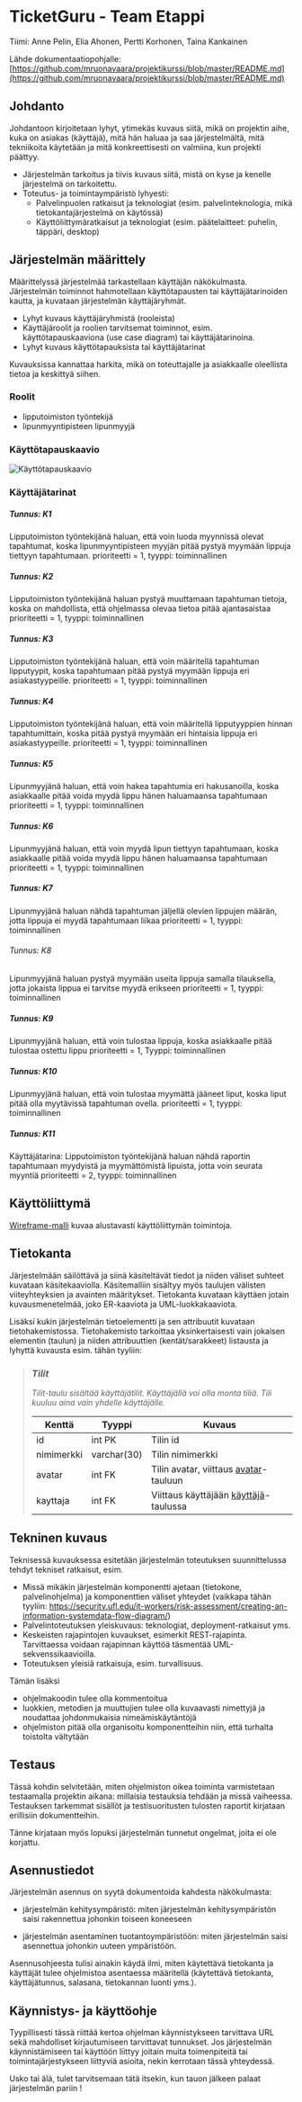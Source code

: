 # TicketGuru - Team Etappi

Tiimi: Anne Pelin, Elia Ahonen, Pertti Korhonen, Taina Kankainen

Lähde dokumentaatiopohjalle: [https://github.com/mruonavaara/projektikurssi/blob/master/README.md](https://github.com/mruonavaara/projektikurssi/blob/master/README.md)

## Johdanto

Johdantoon kirjoitetaan lyhyt, ytimekäs kuvaus siitä, mikä on projektin aihe,
kuka on asiakas (käyttäjä), mitä hän haluaa ja saa järjestelmältä, mitä
tekniikoita käytetään ja mitä konkreettisesti on valmiina, kun projekti päättyy.

-   Järjestelmän tarkoitus ja tiivis kuvaus siitä, mistä on kyse ja kenelle järjestelmä on tarkoitettu.
-   Toteutus- ja toimintaympäristö lyhyesti:  
    -   Palvelinpuolen ratkaisut ja teknologiat (esim. palvelinteknologia, mikä tietokantajärjestelmä on käytössä)
    -   Käyttöliittymäratkaisut ja teknologiat (esim. päätelaitteet: puhelin,
    täppäri, desktop)

## Järjestelmän määrittely

Määrittelyssä järjestelmää tarkastellaan käyttäjän näkökulmasta. Järjestelmän
toiminnot hahmotellaan käyttötapausten tai käyttäjätarinoiden kautta, ja kuvataan järjestelmän
käyttäjäryhmät.

-   Lyhyt kuvaus käyttäjäryhmistä (rooleista)
-   Käyttäjäroolit ja roolien tarvitsemat toiminnot, esim. käyttötapauskaaviona
    (use case diagram) tai käyttäjätarinoina.
-   Lyhyt kuvaus käyttötapauksista tai käyttäjätarinat

Kuvauksissa kannattaa harkita, mikä on toteuttajalle ja asiakkaalle oleellista
tietoa ja keskittyä siihen.
### Roolit
- lipputoimiston työntekijä
- lipunmyyntipisteen lipunmyyjä

### Käyttötapauskaavio

![Käyttötapauskaavio](https://user-images.githubusercontent.com/26714675/189474583-b87517c1-8dac-44b6-a1ca-30b5f6401ed8.jpg)

### Käyttäjätarinat
##### Tunnus: K1
Lipputoimiston työntekijänä haluan, että voin luoda myynnissä olevat tapahtumat,
koska lipunmyyntipisteen myyjän pitää pystyä myymään lippuja tiettyyn tapahtumaan.
prioriteetti = 1, tyyppi: toiminnallinen
##### Tunnus: K2
Lipputoimiston työntekijänä haluan pystyä muuttamaan tapahtuman tietoja, koska on mahdollista, että ohjelmassa olevaa tietoa pitää ajantasaistaa
prioriteetti = 1, tyyppi: toiminnallinen
##### Tunnus: K3 
Lipputoimiston työntekijänä haluan, että voin määritellä tapahtuman lipputyypit, 
koska tapahtumaan pitää pystyä myymään lippuja eri asiakastyypeille.
prioriteetti = 1, tyyppi: toiminnallinen
##### Tunnus: K4 
Lipputoimiston työntekijänä haluan, että voin määritellä lipputyyppien hinnan tapahtumittain, 
koska pitää pystyä myymään eri hintaisia lippuja eri asiakastyypeille.
prioriteetti = 1, tyyppi: toiminnallinen
##### Tunnus: K5
Lipunmyyjänä haluan, että voin hakea tapahtumia eri hakusanoilla, koska asiakkaalle pitää voida myydä lippu hänen haluamaansa tapahtumaan
prioriteetti = 1, tyyppi: toiminnallinen
##### Tunnus: K6
Lipunmyyjänä haluan, että voin myydä lipun tiettyyn tapahtumaan, koska asiakkaalle pitää voida myydä lippu hänen haluamaansa tapahtumaan
prioriteetti = 1, tyyppi: toiminnallinen
##### Tunnus: K7
Lipunmyyjänä haluan nähdä tapahtuman jäljellä olevien lippujen määrän, jotta lippuja ei myydä tapahtumaan liikaa
prioriteetti = 1, tyyppi: toiminnallinen
###### Tunnus: K8
Lipunmyyjänä haluan pystyä myymään useita lippuja samalla tilauksella, jotta jokaista lippua ei tarvitse myydä erikseen
prioriteetti = 1, tyyppi: toiminnallinen
##### Tunnus: K9
Lipunmyyjänä haluan, että voin tulostaa lippuja, koska asiakkaalle pitää tulostaa ostettu lippu 
prioriteetti = 1, Tyyppi: toiminnallinen
##### Tunnus: K10
Lipunmyyjänä haluan, että voin tulostaa myymättä jääneet liput, koska liput pitää olla myytävissä tapahtuman ovella.
prioriteetti = 1, tyyppi: toiminnallinen
##### Tunnus: K11
Käyttäjätarina:
Lipputoimiston työntekijänä haluan nähdä raportin tapahtumaan myydyistä ja myymättömistä lipuista, jotta voin seurata myyntiä
prioriteetti = 2, tyyppi: toiminnallinen


## Käyttöliittymä

[Wireframe-malli](https://github.com/tkankainen/etappi-ticketguru/blob/development/Kuvat/TicketGuru%20UI.pdf) kuvaa alustavasti käyttöliittymän toimintoja.

## Tietokanta

Järjestelmään säilöttävä ja siinä käsiteltävät tiedot ja niiden väliset suhteet
kuvataan käsitekaaviolla. Käsitemalliin sisältyy myös taulujen välisten viiteyhteyksien ja avainten
määritykset. Tietokanta kuvataan käyttäen jotain kuvausmenetelmää, joko ER-kaaviota ja UML-luokkakaaviota.

Lisäksi kukin järjestelmän tietoelementti ja sen attribuutit kuvataan
tietohakemistossa. Tietohakemisto tarkoittaa yksinkertaisesti vain jokaisen elementin (taulun) ja niiden
attribuuttien (kentät/sarakkeet) listausta ja lyhyttä kuvausta esim. tähän tyyliin:

> ### _Tilit_
> _Tilit-taulu sisältää käyttäjätilit. Käyttäjällä voi olla monta tiliä. Tili kuuluu aina vain yhdelle käyttäjälle._
>
> Kenttä | Tyyppi | Kuvaus
> ------ | ------ | ------
> id | int PK | Tilin id
> nimimerkki | varchar(30) |  Tilin nimimerkki
> avatar | int FK | Tilin avatar, viittaus [avatar](#Avatar)-tauluun
> kayttaja | int FK | Viittaus käyttäjään [käyttäjä](#Kayttaja)-taulussa

## Tekninen kuvaus

Teknisessä kuvauksessa esitetään järjestelmän toteutuksen suunnittelussa tehdyt tekniset
ratkaisut, esim.

-   Missä mikäkin järjestelmän komponentti ajetaan (tietokone, palvelinohjelma)
    ja komponenttien väliset yhteydet (vaikkapa tähän tyyliin:
    https://security.ufl.edu/it-workers/risk-assessment/creating-an-information-systemdata-flow-diagram/)
-   Palvelintoteutuksen yleiskuvaus: teknologiat, deployment-ratkaisut yms.
-   Keskeisten rajapintojen kuvaukset, esimerkit REST-rajapinta. Tarvittaessa voidaan rajapinnan käyttöä täsmentää
    UML-sekvenssikaavioilla.
-   Toteutuksen yleisiä ratkaisuja, esim. turvallisuus.

Tämän lisäksi

-   ohjelmakoodin tulee olla kommentoitua
-   luokkien, metodien ja muuttujien tulee olla kuvaavasti nimettyjä ja noudattaa
    johdonmukaisia nimeämiskäytäntöjä
-   ohjelmiston pitää olla organisoitu komponentteihin niin, että turhalta toistolta
    vältytään

## Testaus

Tässä kohdin selvitetään, miten ohjelmiston oikea toiminta varmistetaan
testaamalla projektin aikana: millaisia testauksia tehdään ja missä vaiheessa.
Testauksen tarkemmat sisällöt ja testisuoritusten tulosten raportit kirjataan
erillisiin dokumentteihin.

Tänne kirjataan myös lopuksi järjestelmän tunnetut ongelmat, joita ei ole korjattu.

## Asennustiedot

Järjestelmän asennus on syytä dokumentoida kahdesta näkökulmasta:

-   järjestelmän kehitysympäristö: miten järjestelmän kehitysympäristön saisi
    rakennettua johonkin toiseen koneeseen

-   järjestelmän asentaminen tuotantoympäristöön: miten järjestelmän saisi
    asennettua johonkin uuteen ympäristöön.

Asennusohjeesta tulisi ainakin käydä ilmi, miten käytettävä tietokanta ja
käyttäjät tulee ohjelmistoa asentaessa määritellä (käytettävä tietokanta,
käyttäjätunnus, salasana, tietokannan luonti yms.).

## Käynnistys- ja käyttöohje

Tyypillisesti tässä riittää kertoa ohjelman käynnistykseen tarvittava URL sekä
mahdolliset kirjautumiseen tarvittavat tunnukset. Jos järjestelmän
käynnistämiseen tai käyttöön liittyy joitain muita toimenpiteitä tai toimintajärjestykseen liittyviä asioita, nekin kerrotaan tässä yhteydessä.

Usko tai älä, tulet tarvitsemaan tätä itsekin, kun tauon jälkeen palaat
järjestelmän pariin !
